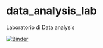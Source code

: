 # data_analysis_lab
Laboratorio di Data analysis

[![Binder](https://mybinder.org/badge_logo.svg)](https://mybinder.org/v2/gh/andreascaudo/data_analysis_lab/main?labpath=0_lesson.ipynb)

